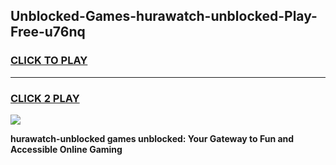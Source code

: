 
## Unblocked-Games-hurawatch-unblocked-Play-Free-u76nq
<h3>
<a href="https://premium76.site?title=hurawatch-unblocked&ref=21A">CLICK TO PLAY</a></h3>
<hr>

<h3>
<a href="https://premium76.site?title=hurawatch-unblocked&ref=21A">CLICK 2 PLAY</a>
  
</h3>

<a href="https://premium76.site?title=hurawatch-unblocked&ref=21A"><img src="https://clearcache.store/games.png"></a>


**hurawatch-unblocked games unblocked: Your Gateway to Fun and Accessible Online Gaming**
